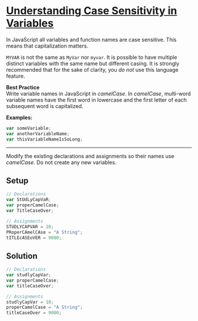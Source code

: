 # [Understanding Case Sensitivity in Variables](https://learn.freecodecamp.org/javascript-algorithms-and-data-structures/basic-javascript/understanding-case-sensitivity-in-variables)

In JavaScript all variables and function names are case sensitive. This means that capitalization matters.

`MYVAR` is not the same as `MyVar` nor `myvar`. It is possible to have multiple distinct variables with the same name but different casing. It is strongly recommended that for the sake of clarity, you _do not_ use this language feature.

**Best Practice**  
Write variable names in JavaScript in _camelCase_. In _camelCase_, multi-word variable names have the first word in lowercase and the first letter of each subsequent word is capitalized.

**Examples:**

```js
var someVariable;
var anotherVariableName;
var thisVariableNameIsSoLong;
```

---

Modify the existing declarations and assignments so their names use _camelCase_.
Do not create any new variables.

## Setup

```js
// Declarations
var StUdLyCapVaR;
var properCamelCase;
var TitleCaseOver;

// Assignments
STUDLYCAPVAR = 10;
PRoperCAmelCAse = "A String";
tITLEcASEoVER = 9000;
```

## Solution

```js
// Declarations
var studlyCapVar;
var properCamelCase;
var titleCaseOver;

// Assignments
studlyCapVar = 10;
properCamelCase = "A String";
titleCaseOver = 9000;
```